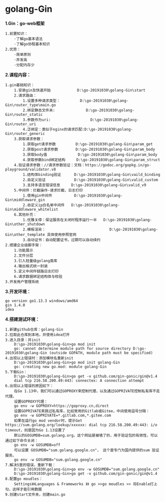 # golang-Gin

**1.Gin：go-web框架**

    1.前置知识：
        ·了解go基本语法
        ·了解go协程基本知识
    2.优势：
        ·简单原则
        ·并发高
        ·分配内存少

**2.课程内容：**
    
    1.gin基础知识：
        1.安装gin及快速开始            D:\go-20191030\golang-Gin\start
        2.请求路由：
            1.设置多种请求类型：         D:\go-20191030\golang-Gin\router_type\main.go
            2.绑定静态文件夹:              D:\go-20191030\golang-Gin\router_static
            3.参数作为uri:                  D:\go-20191030\golang-Gin\router_uri
            4.泛绑定：类似于nginx的请求匹配:D:\go-20191030\golang-Gin\router_generic
        3.获取请求参数：
            1.获取get请求参数         D:\go-20191030\golang-Gin\param_get
            2.获取post请求参数        D:\go-20191030\golang-Gin\param_body
            3.获取body值              D:\go-20191030\golang-Gin\param_body
            4.获取参数bind绑定结构     D:\go-20191030\golang-Gin\param_struct
        4.验证请求参数：//请求参数验证：文档：https://godoc.org/gopkg.in/go-playground/validator.v8
            1.结构体binding验证      D:\go-20191030\golang-Gin\vaild_binding
            2.自定义验证             D:\go-20191030\golang-Gin\valid_custom
            3.支持多语言错误信息     D:\go-20191030\golang-Gin\valid_v9
        5.中间件：拦截操作-请求拦截，日志打印
            1.使用gin中间件          D:\go-20191030\golang-Gin\middleware_gin
            2.自定义ip白名单中间件   D:\go-20191030\golang-Gin\middleware_whitelist
        6.其他补充：
            1.优雅关停：保证服务在关闭时程序运行一半   D:\go-20191030\golang-Gin\other_shutdown
            2.模板渲染：                             D:\go-20191030\golang-Gin\other_template 具体使用参照官网
            3.自动证书：自动配置证书，过期可以自动续约
    2.搭建企业级脚手架：
        1.功能展示
        2.文件分层
        3.引入轻量级golang类库
        4.输出格式统一封装
        5.定义中间件链路日志打印
        6.请求数据绑定结构体与校验
    3.开发用户管理系统
    
**3.开发环境：**
    
    go version go1.13.3 windows/amd64
    gin 1.4.0    
    idea
    
**4.搭建测试环境：**

    1.新建github仓库：golang-Gin
    2.拉取此仓库到本地，并使用idea打开
    3.进入目录：并init
        D:\go-20191030\golang-Gin>go mod init
        go: cannot determine module path for source directory D:\go-20191030\golang-Gin (outside GOPATH, module path must be specified)
    4.出现以上错误时：添加模块名重新init
        D:\go-20191030\golang-Gin>go mod init golang-Gin
        go: creating new go.mod: module golang-Gin
    5.下载Gin：
        D:\go-20191030\golang-Gin>go get -v github.com/gin-gonic/gin@v1.4
        dial tcp 216.58.200.49:443: connectex: A connection attempt
    6.出现以上错误的原因如下：
        在Go 1.13中，我们可以通过GOPROXY来控制代理，以及通过GOPRIVATE控制私有库不走代理。
        设置GOPROXY代理：
        go env -w GOPROXY=https://goproxy.cn,direct
        设置GOPRIVATE来跳过私有库，比如常用的Gitlab或Gitee，中间使用逗号分隔：
        go env -w GOPRIVATE=*.gitlab.com,*.gitee.com
        如果在运行go mod vendor时，提示Get https://sum.golang.org/lookup/xxxxxx: dial tcp 216.58.200.49:443: i/o timeout，则是因为Go 1.13设置了
        默认的GOSUMDB=sum.golang.org，这个网站是被墙了的，用于验证包的有效性，可以通过如下命令关闭：
        go env -w GOSUMDB=off
        可以设置 GOSUMDB="sum.golang.google.cn"， 这个是专门为国内提供的sum 验证服务。
        go env -w GOSUMDB="sum.golang.google.cn"
    7.解决5里的错误，重新下载：
        D:\go-20191030\golang-Gin>go env -w GOSUMDB="sum.golang.google.cn"
        D:\go-20191030\golang-Gin>go get -v github.com/gin-gonic/gin@v1.4
    8.配置go moudles：
        Settings》》Languages & Frameworks 》》 go >>go moudles >> 将Enable打上勾，这样才能引用数据
    9.创建start文件夹，创建main.go
